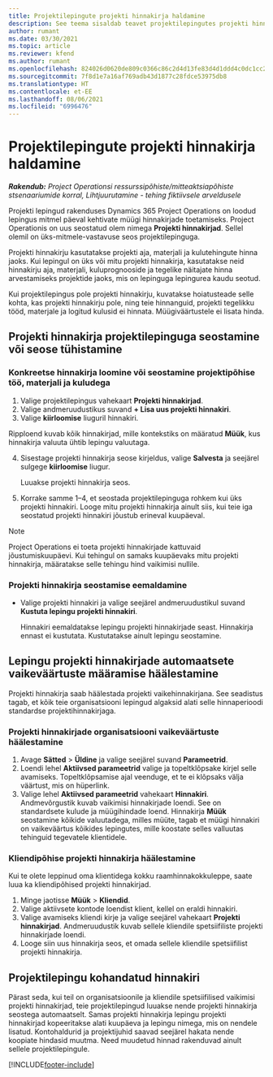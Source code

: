 ```yaml
---
title: Projektilepingute projekti hinnakirja haldamine
description: See teema sisaldab teavet projektilepingutes projekti hinnakirjade haldamise kohta.
author: rumant
ms.date: 03/30/2021
ms.topic: article
ms.reviewer: kfend
ms.author: rumant
ms.openlocfilehash: 824026d0620de809c0366c86c2d4d13fe83d4d1ddd4c0dc1cc2645ff712705d5
ms.sourcegitcommit: 7f8d1e7a16af769adb43d1877c28fdce53975db8
ms.translationtype: HT
ms.contentlocale: et-EE
ms.lasthandoff: 08/06/2021
ms.locfileid: "6996476"
---
```

# <a name="manage-project-price-lists-on-project-contracts"></a>Projektilepingute projekti hinnakirja haldamine

_**Rakendub:** Project Operationsi ressurssipõhiste/mitteaktsiapõhiste stsenaariumide korral,  Lihtjuurutamine - tehing fiktiivsele arveldusele_

Projekti lepingud rakenduses Dynamics 365 Project Operations on loodud lepingus mitmel päeval kehtivate müügi hinnakirjade toetamiseks. Project Operationis on uus seostatud olem nimega **Projekti hinnakirjad**. Sellel olemil on üks-mitmele-vastavuse seos projektilepinguga.

Projekti hinnakirju kasutatakse projekti aja, materjali ja kulutehingute hinna jaoks. Kui lepingul on üks või mitu projekti hinnakirja, kasutatakse neid hinnakirju aja, materjali, kuluprognooside ja tegelike näitajate hinna arvestamiseks projektide jaoks, mis on lepinguga lepingurea kaudu seotud.

Kui projektilepingus pole projekti hinnakirju, kuvatakse hoiatusteade selle kohta, kas projekti hinnakirju pole, ning teie hinnanguid, projekti tegelikku tööd, materjale ja logitud kulusid ei hinnata. Müügiväärtustele ei lisata hinda.

## <a name="associate-or-unassociate-a-project-price-list-on-a-project-contract"></a>Projekti hinnakirja projektilepinguga seostamine või seose tühistamine

### <a name="create-or-associate-a-specific-price-list-for-estimating-project-based-work-material-and-expenses"></a>Konkreetse hinnakirja loomine või seostamine projektipõhise töö, materjali ja kuludega

1. Valige projektilepingus vahekaart **Projekti hinnakirjad**.
2. Valige andmeruudustikus suvand **+ Lisa uus projekti hinnakiri**.
3. Valige **kiirloomise** liuguril hinnakiri. 

  Ripploend kuvab kõik hinnakirjad, mille kontekstiks on määratud **Müük**, kus hinnakirja valuuta ühtib lepingu valuutaga.
  
4. Sisestage projekti hinnakirja seose kirjeldus, valige **Salvesta** ja seejärel sulgege **kiirloomise** liugur.

   Luuakse projekti hinnakirja seos.
   
5. Korrake samme 1–4, et seostada projektilepinguga rohkem kui üks projekti hinnakiri. Looge mitu projekti hinnakirja ainult siis, kui teie iga seostatud projekti hinnakiri jõustub erineval kuupäeval.

> [!NOTE]
> Project Operations ei toeta projekti hinnakirjade kattuvaid jõustumiskuupäevi. Kui tehingul on samaks kuupäevaks mitu projekti hinnakirja, määratakse selle tehingu hind vaikimisi nullile.

### <a name="remove-a-project-price-list-association"></a>Projekti hinnakirja seostamise eemaldamine

- Valige projekti hinnakiri ja valige seejärel andmeruudustikul suvand **Kustuta lepingu projekti hinnakiri**. 

  Hinnakiri eemaldatakse lepingu projekti hinnakirjade seast. Hinnakirja ennast ei kustutata. Kustutatakse ainult lepingu seostamine.

## <a name="set-up-automatic-defaulting-of-project-price-lists-on-a-contract"></a>Lepingu projekti hinnakirjade automaatsete vaikeväärtuste määramise häälestamine

Projekti hinnakirja saab häälestada projekti vaikehinnakirjana. See seadistus tagab, et kõik teie organisatsiooni lepingud algaksid alati selle hinnaperioodi standardse projektihinnakirjaga.

### <a name="set-up-the-organizational-default-for-project-price-lists"></a>Projekti hinnakirjade organisatsiooni vaikeväärtuste häälestamine

1. Avage **Sätted** > **Üldine** ja valige seejärel suvand **Parameetrid**.
2. Loendi lehel **Aktiivsed parameetrid** valige ja topeltklõpsake kirjel selle avamiseks. Topeltklõpsamise ajal veenduge, et te ei klõpsaks välja väärtust, mis on hüperlink. 
3. Valige lehel **Aktiivsed parameetrid** vahekaart **Hinnakiri**. Andmevõrgustik kuvab vaikimisi hinnakirjade loendi. See on standardsete kulude ja müügihindade loend. Hinnakirja **Müük** seostamine kõikide valuutadega, milles müüte, tagab et müügi hinnakiri on vaikeväärtus kõikides lepingutes, mille koostate selles valluutas tehinguid tegevatele klientidele.

### <a name="set-up-a-customer-specific-project-price-list"></a>Kliendipõhise projekti hinnakirja häälestamine

Kui te olete leppinud oma klientidega kokku raamhinnakokkuleppe, saate luua ka kliendipõhised projekti hinnakirjad.

1. Minge jaotisse **Müük** > **Kliendid**.
2. Valige aktiivsete kontode loendist klient, kellel on eraldi hinnakiri.
3. Valige avamiseks kliendi kirje ja valige seejärel vahekaart **Projekti hinnakirjad**. Andmeruudustik kuvab sellele kliendile spetsiifiliste projekti hinnakirjade loendi. 
4. Looge siin uus hinnakirja seos, et omada sellele kliendile spetsiifilist projekti hinnakirja.

## <a name="custom-pricing-on-a-project-contract"></a>Projektilepingu kohandatud hinnakiri

Pärast seda, kui teil on organisatsioonile ja kliendile spetsiifilised vaikimisi projekti hinnakirjad, teie projektilepingud luuakse nende projekti hinnakirja seostega automaatselt. Samas projekti hinnakirja lepingu projekti hinnakirjad kopeeritakse alati kuupäeva ja lepingu nimega, mis on nendele lisatud. Kontohaldurid ja projektijuhid saavad seejärel hakata nende koopiate hindasid muutma. Need muudetud hinnad rakenduvad ainult sellele projektilepingule.


[!INCLUDE[footer-include](../includes/footer-banner.md)]
